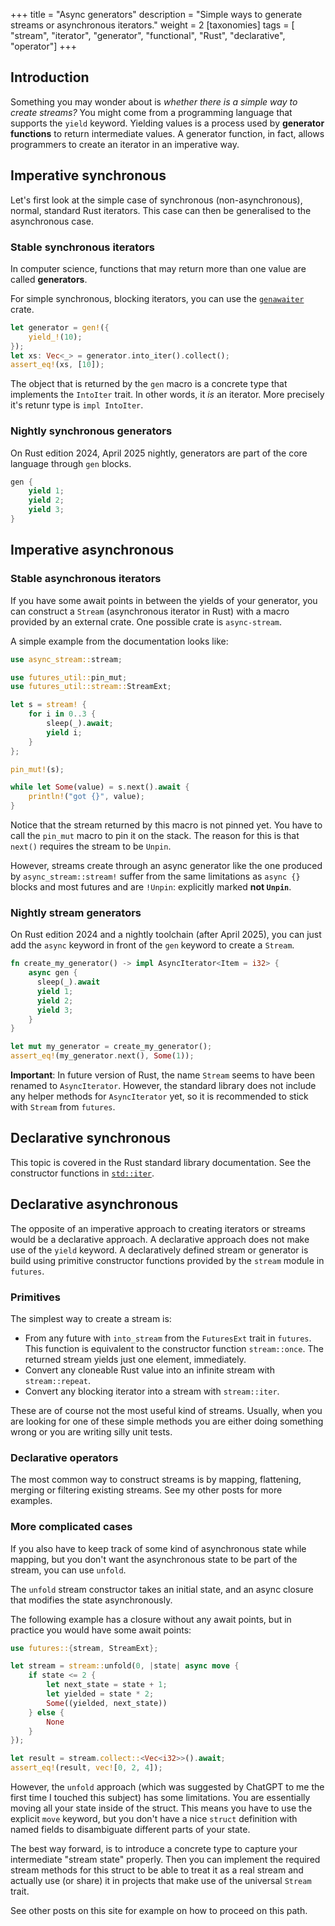 +++
title = "Async generators"
description = "Simple ways to generate streams or asynchronous iterators."
weight = 2
[taxonomies]
tags = [ "stream", "iterator", "generator", "functional", "Rust", "declarative", "operator"]
+++

## Introduction

Something you may wonder about is _whether there is a simple way to create streams?_ You might come from a programming language that supports the `yield` keyword. Yielding values is a process used by **generator functions** to return intermediate values. A generator function, in fact, allows programmers to create an iterator in an imperative way. 



## Imperative synchronous

Let's first look at the simple case of synchronous (non-asynchronous), normal, standard Rust iterators. This case can then be generalised to the asynchronous case.

### Stable synchronous iterators 

In computer science, functions that may return more than one value are called **generators**.



For simple synchronous, blocking iterators, you can use the [`genawaiter`](https://docs.rs/genawaiter/latest/genawaiter/) crate.

```rust
let generator = gen!({
    yield_!(10);
});
let xs: Vec<_> = generator.into_iter().collect();
assert_eq!(xs, [10]);
```

The object that is returned by the `gen` macro is a concrete type that implements the `IntoIter` trait. In other words, it _is_ an iterator. More precisely it's retunr type is `impl IntoIter`.

### Nightly synchronous generators

On Rust edition 2024, April 2025 nightly, generators are part of the core language through `gen` blocks. 

```rust
gen {
    yield 1;
    yield 2;
    yield 3;
}
```

## Imperative asynchronous

### Stable asynchronous iterators

If you have some await points in between the yields of your generator, you can construct a `Stream` (asynchronous iterator in Rust) with a macro provided by an external crate. One possible crate is `async-stream`.

A simple example from the documentation looks like:

```rust
use async_stream::stream;

use futures_util::pin_mut;
use futures_util::stream::StreamExt;

let s = stream! {
    for i in 0..3 {
        sleep(_).await;
        yield i;
    }
};

pin_mut!(s); 

while let Some(value) = s.next().await {
    println!("got {}", value);
}
```

Notice that the stream returned by this macro is not pinned yet. You have to call the `pin_mut` macro to pin it on the stack. The reason for this is that `next()` requires the stream to be `Unpin`.

However, streams create through an async generator like the one produced by `async_stream::stream!` suffer from the same limitations as `async {}` blocks and most futures and are `!Unpin`: explicitly marked **not `Unpin`**.

### Nightly stream generators

On Rust edition 2024 and a nightly toolchain (after April 2025), you can just add the `async` keyword in front of the `gen` keyword to create a `Stream`.



```rust
fn create_my_generator() -> impl AsyncIterator<Item = i32> {
    async gen {
      sleep(_).await
      yield 1;
      yield 2;
      yield 3;
    }
}

let mut my_generator = create_my_generator();
assert_eq!(my_generator.next(), Some(1));
```


**Important**: In future version of Rust, the name `Stream` seems to have been renamed to `AsyncIterator`. However, the standard library does not include any helper methods for `AsyncIterator` yet, so it is recommended to stick with `Stream` from `futures`.

## Declarative synchronous

This topic is covered in the Rust standard library documentation. See the constructor  functions in [`std::iter`](https://doc.rust-lang.org/std/iter/index.html).


## Declarative asynchronous 

The opposite of an imperative approach to creating iterators or streams would be a declarative approach. A declarative approach does not make use of the `yield` keyword. A declaratively defined stream or generator is build using primitive constructor functions provided by the `stream` module in `futures`.


### Primitives

The simplest way to create a stream is:

- From any future with `into_stream` from the `FuturesExt` trait in `futures`. This function is equivalent to the constructor function `stream::once`. The returned stream yields just one element, immediately.
- Convert any cloneable Rust value into an infinite stream with `stream::repeat`.
- Convert any blocking iterator into a stream with `stream::iter`.

These are of course not the most useful kind of streams. Usually, when you are looking for one of these simple methods you are either doing something wrong or you are writing silly unit tests.

### Declarative operators

The most common way to construct streams is by mapping, flattening, merging or filtering existing streams. See my other posts for more examples.


### More complicated cases

If you also have to keep track of some kind of asynchronous state while mapping, but you don't want the asynchronous state to be part of the stream, you can use `unfold`.

The `unfold` stream constructor takes an initial state, and an async closure that modifies the state asynchronously.

The following example has a closure without any await points, but in practice you would have some await points:

```rust
use futures::{stream, StreamExt};

let stream = stream::unfold(0, |state| async move {
    if state <= 2 {
        let next_state = state + 1;
        let yielded = state * 2;
        Some((yielded, next_state))
    } else {
        None
    }
});

let result = stream.collect::<Vec<i32>>().await;
assert_eq!(result, vec![0, 2, 4]);
```

However, the `unfold` approach (which  was suggested by ChatGPT to me the first time I touched this subject) has some limitations. You are essentially moving all your state inside of the struct. This means you have to use the explicit `move` keyword, but you don't have a nice `struct` definition with named fields to disambiguate different parts of your state.


The best way forward, is to introduce a concrete type to capture your intermediate "stream state" properly. Then you can implement the required stream methods for this struct to be able to treat it as a real stream and actually use (or share) it in projects that make use of the universal `Stream` trait.



See other posts on this site for example on how to proceed on this path.